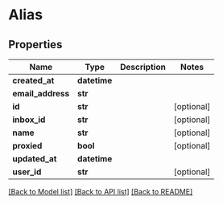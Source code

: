 # Alias

## Properties
Name | Type | Description | Notes
------------ | ------------- | ------------- | -------------
**created_at** | **datetime** |  | 
**email_address** | **str** |  | 
**id** | **str** |  | [optional] 
**inbox_id** | **str** |  | [optional] 
**name** | **str** |  | [optional] 
**proxied** | **bool** |  | [optional] 
**updated_at** | **datetime** |  | 
**user_id** | **str** |  | [optional] 

[[Back to Model list]](../README.md#documentation-for-models) [[Back to API list]](../README.md#documentation-for-api-endpoints) [[Back to README]](../README.md)


